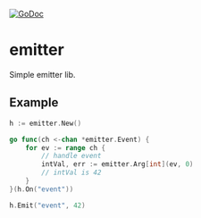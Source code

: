 [![GoDoc](https://godoc.org/github.com/KarpelesLab/emitter?status.svg)](https://godoc.org/github.com/KarpelesLab/emitter)

# emitter

Simple emitter lib.

## Example

```go
h := emitter.New()

go func(ch <-chan *emitter.Event) {
    for ev := range ch {
        // handle event
        intVal, err := emitter.Arg[int](ev, 0)
        // intVal is 42
    }
}(h.On("event"))

h.Emit("event", 42)
```
